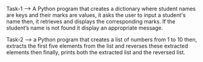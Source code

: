 Task-1 --> A Python program that creates a dictionary where student names are keys and their marks are values, it asks the user to input a student's name then, it retrieves and displays the corresponding marks. If the student’s name is not found it display an appropriate message.

Task-2 --> a Python program that creates a list of numbers from 1 to 10 then, extracts the first five elements from the list and reverses these extracted elements then finally, prints both the extracted list and the reversed list.
